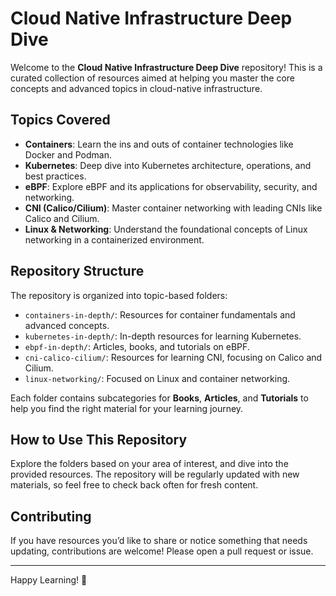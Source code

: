# Cloud Native Infrastructure Deep Dive

Welcome to the **Cloud Native Infrastructure Deep Dive** repository! This is a curated collection of resources aimed at helping you master the core concepts and advanced topics in cloud-native infrastructure.

## Topics Covered

- **Containers**: Learn the ins and outs of container technologies like Docker and Podman.
- **Kubernetes**: Deep dive into Kubernetes architecture, operations, and best practices.
- **eBPF**: Explore eBPF and its applications for observability, security, and networking.
- **CNI (Calico/Cilium)**: Master container networking with leading CNIs like Calico and Cilium.
- **Linux & Networking**: Understand the foundational concepts of Linux networking in a containerized environment.

## Repository Structure

The repository is organized into topic-based folders:

- `containers-in-depth/`: Resources for container fundamentals and advanced concepts.
- `kubernetes-in-depth/`: In-depth resources for learning Kubernetes.
- `ebpf-in-depth/`: Articles, books, and tutorials on eBPF.
- `cni-calico-cilium/`: Resources for learning CNI, focusing on Calico and Cilium.
- `linux-networking/`: Focused on Linux and container networking.

Each folder contains subcategories for **Books**, **Articles**, and **Tutorials** to help you find the right material for your learning journey.

## How to Use This Repository

Explore the folders based on your area of interest, and dive into the provided resources. The repository will be regularly updated with new materials, so feel free to check back often for fresh content.

## Contributing

If you have resources you’d like to share or notice something that needs updating, contributions are welcome! Please open a pull request or issue.

---

Happy Learning! 🚀
